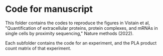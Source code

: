 # Code for manuscript

This folder contains the codes to reproduce the figures in Vistain et al, "Quantification of extracellular proteins, protein complexes, and mRNAs in single cells by proximity sequencing," Nature methods (2022).

Each subfolder contains the code for an experiment, and the PLA product count matrix of that experiment.
